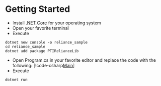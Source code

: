 # Getting Started

- Install [.NET Core](https://www.microsoft.com/net/download/windows) for your operating system
- Open your favorite terminal
- Execute
```
dotnet new console -o reliance_sample 
cd reliance_sample
dotnet add package PTIRelianceLib
```
- Open Program.cs in your favorite editor and replace the code with the following:
[!code-csharp[Main](Sample_01.cs)]
- Execute
```
dotnet run
```